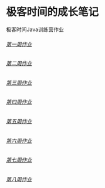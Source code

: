 # 极客时间的成长笔记
极客时间Java训练营作业

###### [第一周作业](https://github.com/zerolbsony/geektime/blob/main/week1/作业.md)

###### [第二周作业](https://github.com/zerolbsony/geektime/blob/main/week2/作业.md)

###### [第三周作业](https://github.com/zerolbsony/geektime/blob/main/week3/作业.md)

###### [第四周作业](https://github.com/zerolbsony/geektime/blob/main/week4/作业.md)

###### [第五周作业](https://github.com/zerolbsony/geektime/blob/main/week5/作业.md)

###### [第六周作业](https://github.com/zerolbsony/geektime/blob/main/week6/作业.md)

###### [第七周作业](https://github.com/zerolbsony/geektime/blob/main/week7/作业.md)

###### [第八周作业](https://github.com/zerolbsony/geektime/blob/main/week8/作业.md)